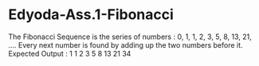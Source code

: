 # Edyoda-Ass.1-Fibonacci
The Fibonacci Sequence is the series of numbers :  0, 1, 1, 2, 3, 5, 8, 13, 21, ....  Every next number is found by adding up the two numbers before it.  Expected Output : 1 1 2 3 5 8 13 21 34
